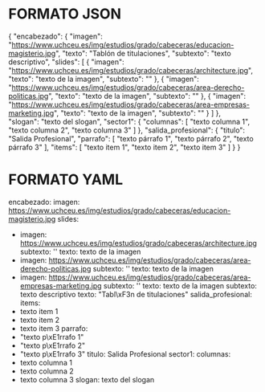 # FORMATO JSON
{
  "encabezado": {
    "imagen": "https://www.uchceu.es/img/estudios/grado/cabeceras/educacion-magisterio.jpg",
    "texto": "Tablón de titulaciones",
    "subtexto": "texto descriptivo",
    "slides": [
      {
        "imagen": "https://www.uchceu.es/img/estudios/grado/cabeceras/architecture.jpg",
        "texto": "texto de la imagen", 
        "subtexto": ""
      },
      {
        "imagen": "https://www.uchceu.es/img/estudios/grado/cabeceras/area-derecho-politicas.jpg",
        "texto": "texto de la imagen", 
        "subtexto": "" 
      },
      {
        "imagen": "https://www.uchceu.es/img/estudios/grado/cabeceras/area-empresas-marketing.jpg",
        "texto": "texto de la imagen", 
        "subtexto": "" 
      }
    ]
  },  
  "slogan": "texto del slogan",
  "sector1": {
    "columnas": [
      "texto columna 1",
      "texto columna 2",
      "texto columna 3"
    ]
  },
  "salida_profesional": {
    "titulo": "Salida Profesional",
    "parrafo": [
      "texto párrafo 1",
      "texto párrafo 2",
      "texto párrafo 3"
    ],
    "items": [
      "texto item 1",
      "texto item 2",
      "texto item 3"
    ]
  }
}

# FORMATO YAML
encabezado:
  imagen: https://www.uchceu.es/img/estudios/grado/cabeceras/educacion-magisterio.jpg
  slides:
  - imagen: https://www.uchceu.es/img/estudios/grado/cabeceras/architecture.jpg
    subtexto: ''
    texto: texto de la imagen
  - imagen: https://www.uchceu.es/img/estudios/grado/cabeceras/area-derecho-politicas.jpg
    subtexto: ''
    texto: texto de la imagen
  - imagen: https://www.uchceu.es/img/estudios/grado/cabeceras/area-empresas-marketing.jpg
    subtexto: ''
    texto: texto de la imagen
  subtexto: texto descriptivo
  texto: "Tabl\xF3n de titulaciones"
salida_profesional:
  items:
  - texto item 1
  - texto item 2
  - texto item 3
  parrafo:
  - "texto p\xE1rrafo 1"
  - "texto p\xE1rrafo 2"
  - "texto p\xE1rrafo 3"
  titulo: Salida Profesional
sector1:
  columnas:
  - texto columna 1
  - texto columna 2
  - texto columna 3
slogan: texto del slogan
